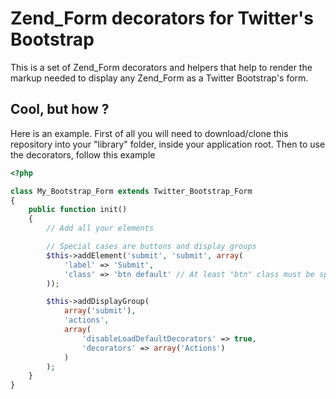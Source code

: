 # Zend_Form decorators for Twitter's Bootstrap #

This is a set of Zend_Form decorators and helpers that help to render the markup needed to display
any Zend_Form as a Twitter Bootstrap's form.

## Cool, but how ? ##

Here is an example. First of all you will need to download/clone this repository into your
"library" folder, inside your application root. Then to use the decorators, follow this example

```php
<?php

class My_Bootstrap_Form extends Twitter_Bootstrap_Form
{
    public function init()
    {
        // Add all your elements

        // Special cases are buttons and display groups
        $this->addElement('submit', 'submit', array(
            'label' => 'Submit',
            'class' => 'btn default' // At least "btn" class must be specified
        ));

        $this->addDisplayGroup(
            array('submit'),
            'actions',
            array(
                'disableLoadDefaultDecorators' => true,
                'decorators' => array('Actions')
            )
        );
    }
}
```